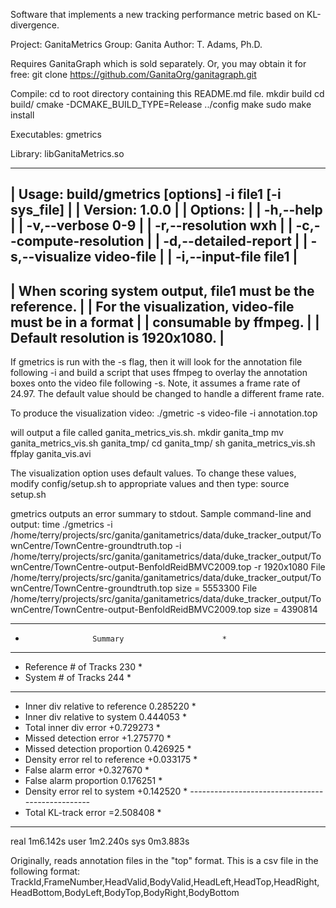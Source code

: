 Software that implements a new tracking performance metric based on KL-divergence. 

Project: GanitaMetrics Group: Ganita Author: T. Adams, Ph.D.

Requires GanitaGraph which is sold separately. Or, you may obtain it for free: git clone https://github.com/GanitaOrg/ganitagraph.git

Compile: cd to root directory containing this README.md file. 
mkdir build 
cd build/ 
cmake -DCMAKE_BUILD_TYPE=Release ../config 
make 
sudo make install

Executables: gmetrics

Library: libGanitaMetrics.so

------------------------------------------------------------
| Usage: build/gmetrics [options] -i file1 [-i sys_file]   |
| Version: 1.0.0                                           |
| Options:                                                 |
| -h,--help                                                |
| -v,--verbose               0-9                           |
| -r,--resolution            wxh                           |
| -c,--compute-resolution                                  |
| -d,--detailed-report                                     |
| -s,--visualize             video-file                    |
| -i,--input-file            file1                         |
------------------------------------------------------------
| When scoring system output, file1 must be the reference. |
| For the visualization, video-file must be in a format    |
| consumable by ffmpeg.                                    |
| Default resolution is 1920x1080.                         |
------------------------------------------------------------

If gmetrics is run with the -s flag, then it will look 
for the annotation file following -i and build a script 
that uses ffmpeg to overlay the annotation boxes 
onto the video file following -s. 
Note, it assumes a frame rate of 24.97. 
The default value should be changed to handle a different 
frame rate. 

To produce the visualization video:
./gmetric -s video-file -i annotation.top 

will output a file called ganita_metrics_vis.sh. 
mkdir ganita_tmp
mv ganita_metrics_vis.sh ganita_tmp/
cd ganita_tmp/
sh ganita_metrics_vis.sh
ffplay ganita_vis.avi

The visualization option uses default values. 
To change these values, modify config/setup.sh 
to appropriate values and then type:
source setup.sh

gmetrics outputs an error summary to stdout. 
Sample command-line and output:
time ./gmetrics -i /home/terry/projects/src/ganita/ganitametrics/data/duke_tracker_output/TownCentre/TownCentre-groundtruth.top -i /home/terry/projects/src/ganita/ganitametrics/data/duke_tracker_output/TownCentre/TownCentre-output-BenfoldReidBMVC2009.top -r 1920x1080
File /home/terry/projects/src/ganita/ganitametrics/data/duke_tracker_output/TownCentre/TownCentre-groundtruth.top size = 5553300
File /home/terry/projects/src/ganita/ganitametrics/data/duke_tracker_output/TownCentre/TownCentre-output-BenfoldReidBMVC2009.top size = 4390814
***************************************************
*                    Summary                      *
***************************************************
* Reference # of Tracks   230                     *
* System    # of Tracks   244                     *
***************************************************
* Inner div relative to reference 	 0.285220 *
* Inner div relative to system    	 0.444053 *
* Total inner div error           	+0.729273 *
* Missed detection error          	+1.275770 *
* Missed detection proportion     	 0.426925 *
* Density error rel to reference  	+0.033175 *
* False alarm error               	+0.327670 *
* False alarm proportion          	 0.176251 *
* Density error rel to system     	+0.142520 *
*-------------------------------------------------*
* Total KL-track error            	=2.508408 *
***************************************************

real	1m6.142s
user	1m2.240s
sys	0m3.883s


Originally, reads annotation files in the "top" format.  This is a csv file in the following format:
TrackId,FrameNumber,HeadValid,BodyValid,HeadLeft,HeadTop,HeadRight,HeadBottom,BodyLeft,BodyTop,BodyRight,BodyBottom


